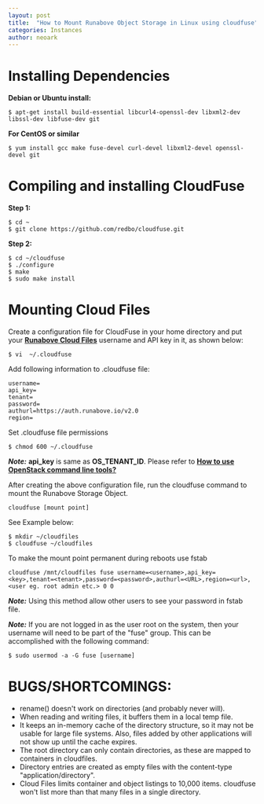 ```yaml
---
layout: post
title:  "How to Mount Runabove Object Storage in Linux using cloudfuse"
categories: Instances
author: neoark
---
```


Installing Dependencies
======================

**Debian or Ubuntu install:**

    $ apt-get install build-essential libcurl4-openssl-dev libxml2-dev libssl-dev libfuse-dev git

**For CentOS or similar**

    $ yum install gcc make fuse-devel curl-devel libxml2-devel openssl-devel git

Compiling and installing CloudFuse
==================================

**Step 1:**

    $ cd ~
    $ git clone https://github.com/redbo/cloudfuse.git

**Step 2:**

    $ cd ~/cloudfuse
    $ ./configure
    $ make
    $ sudo make install

Mounting Cloud Files
====================
Create a configuration file for CloudFuse in your home directory and put your **[Runabove Cloud Files](https://cloud.runabove.com/horizon/project/access_and_security/api_access/openrc/)** username and API key in it, as shown below:

    $ vi  ~/.cloudfuse 

Add following information to .cloudfuse file:

    username=
    api_key=
    tenant=
    password=
    authurl=https://auth.runabove.io/v2.0
    region=

Set .cloudfuse file permissions

    $ chmod 600 ~/.cloudfuse

***Note:*** **api_key** is same as **OS_TENANT_ID**. Please refer to **[How to use OpenStack command line tools?](https://community.runabove.com/kb/en/instances/use-openstack-command-line-tools.html)**

After creating the above configuration file, run the cloudfuse command to mount the Runabove Storage Object.

    cloudfuse [mount point]

See Example below:

    $ mkdir ~/cloudfiles
    $ cloudfuse ~/cloudfiles

To make the mount point permanent during reboots use fstab

    cloudfuse /mnt/cloudfiles fuse username=<username>,api_key=<key>,tenant=<tenant>,password=<password>,authurl=<URL>,region=<url>,<user eg. root admin etc.> 0 0

***Note:*** Using this method allow other users to see your password in fstab file.

***Note:*** If you are not logged in as the user root on the system, then your username will need to be part of the "fuse" group. This can be accomplished with the following command:

    $ sudo usermod -a -G fuse [username]

BUGS/SHORTCOMINGS:
==================
 - rename() doesn't work on directories (and probably never will).
 - When reading and writing files, it buffers them in a local temp file.
 - It keeps an in-memory cache of the directory structure, so it may not be usable for large file systems.  Also, files added by other applications will not show up until the cache expires.
 - The root directory can only contain directories, as these are mapped to containers in cloudfiles.
 - Directory entries are created as empty files with the content-type "application/directory".
 - Cloud Files limits container and object listings to 10,000 items. cloudfuse won't list more than that many files in a single directory.
